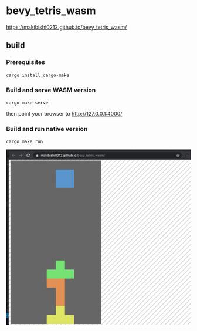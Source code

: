 # bevy_tetris_wasm

https://makibishi0212.github.io/bevy_tetris_wasm/

## build

### Prerequisites

```
cargo install cargo-make
```

### Build and serve WASM version

```
cargo make serve
```

then point your browser to http://127.0.0.1:4000/

### Build and run native version

```
cargo make run
```

![Screenshot](./screen.png)

